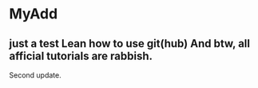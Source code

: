 # MyAdd
just a test
Lean how to use git(hub)
And btw, all afficial tutorials are rabbish.
---------------------------------------------
Second update.
